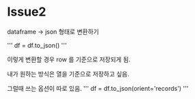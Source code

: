 # Issue2 

dataframe -> json 형태로 변환하기 

'''
df = df.to_json() 
'''
  
이렇게 변환할 경우 row 를 기준으로 저장되게 됨. 

내가 원하는 방식은 열을 기준으로 저장하고 싶음.

그럴때 쓰는 옵션이 따로 있음. 
'''
df = df.to_json(orient='records')
'''
